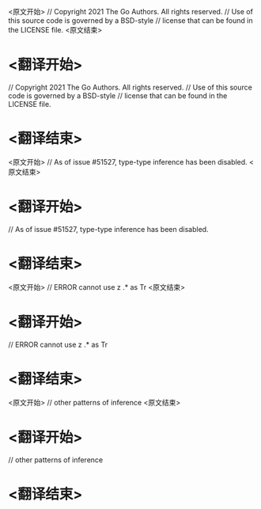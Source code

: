 
<原文开始>
// Copyright 2021 The Go Authors. All rights reserved.
// Use of this source code is governed by a BSD-style
// license that can be found in the LICENSE file.
<原文结束>

# <翻译开始>
// Copyright 2021 The Go Authors. All rights reserved.
// Use of this source code is governed by a BSD-style
// license that can be found in the LICENSE file.
# <翻译结束>


<原文开始>
// As of issue #51527, type-type inference has been disabled.
<原文结束>

# <翻译开始>
// As of issue #51527, type-type inference has been disabled.
# <翻译结束>


<原文开始>
// ERROR cannot use z .* as Tr
<原文结束>

# <翻译开始>
// ERROR cannot use z .* as Tr
# <翻译结束>


<原文开始>
// other patterns of inference
<原文结束>

# <翻译开始>
// other patterns of inference
# <翻译结束>

